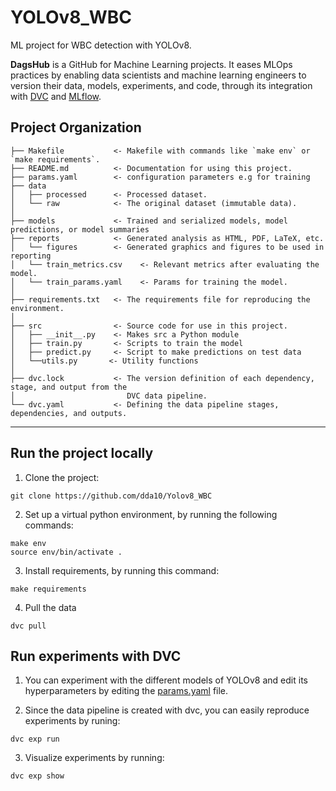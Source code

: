 # YOLOv8_WBC
ML project for WBC detection with YOLOv8. 

**DagsHub** is a GitHub for Machine Learning projects. It eases MLOps practices by enabling data scientists and machine learning engineers to version their data, models, experiments, and code, through its integration with [DVC](https://dvc.org/doc) and [MLflow](https://mlflow.org/docs/latest/index.html). 

Project Organization
------------

    ├── Makefile           <- Makefile with commands like `make env` or `make requirements`.
    ├── README.md          <- Documentation for using this project.
    ├── params.yaml        <- configuration parameters e.g for training 
    ├── data
    │   ├── processed      <- Processed dataset.
    │   └── raw            <- The original dataset (immutable data).
    │
    ├── models             <- Trained and serialized models, model predictions, or model summaries
    ├── reports            <- Generated analysis as HTML, PDF, LaTeX, etc.
    │   └── figures        <- Generated graphics and figures to be used in reporting
    │   └── train_metrics.csv    <- Relevant metrics after evaluating the model.
    │   └── train_params.yaml    <- Params for training the model.
    │
    ├── requirements.txt   <- The requirements file for reproducing the environment.
    │
    ├── src                <- Source code for use in this project.
    │   ├── __init__.py    <- Makes src a Python module
    │   ├── train.py       <- Scripts to train the model 
    │   ├── predict.py     <- Script to make predictions on test data
    │   └──utils.py       <- Utility functions 
    │
    ├── dvc.lock           <- The version definition of each dependency, stage, and output from the 
    │                         DVC data pipeline.
    └── dvc.yaml           <- Defining the data pipeline stages, dependencies, and outputs.


--------

## Run the project locally 

1. Clone the project: 
````shell 
git clone https://github.com/dda10/Yolov8_WBC
````

2. Set up a virtual python environment, by running the following commands:
````shell 
make env
source env/bin/activate .
````

3. Install requirements, by running this command:
````shell
make requirements
`````

4. Pull the data 
````
dvc pull
````
## Run experiments with DVC 

1. You can experiment with the different models of YOLOv8 and edit its hyperparameters 
by editing the [params.yaml](/params.yaml) file. 

2. Since the data pipeline is created with dvc, you can easily reproduce experiments by runing: 

````sell
dvc exp run 
`````
3. Visualize experiments by running: 
````
dvc exp show
`````


